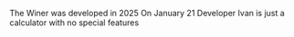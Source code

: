 The Winer was developed in 2025 On January 21 Developer Ivan is just a calculator with no special features
